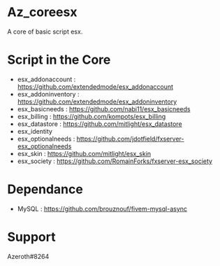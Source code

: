 # Az_coreesx
A core of basic script esx.

# Script in the Core

- esx_addonaccount : https://github.com/extendedmode/esx_addonaccount
- esx_addoninventory : https://github.com/extendedmode/esx_addoninventory
- esx_basicneeds : https://github.com/nabi11/esx_basicneeds
- esx_billing : https://github.com/kompots/esx_billing
- esx_datastore : https://github.com/mitlight/esx_datastore
- esx_identity
- esx_optionalneeds : https://github.com/jdotfield/fxserver-esx_optionalneeds
- esx_skin : https://github.com/mitlight/esx_skin
- esx_society : https://github.com/RomainForks/fxserver-esx_society

# Dependance

- MySQL : https://github.com/brouznouf/fivem-mysql-async


# Support
Azeroth#8264
